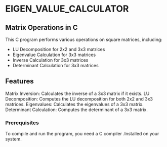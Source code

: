 # EIGEN_VALUE_CALCULATOR

## Matrix Operations in C
This C program performs various operations on square matrices, including:

- LU Decomposition for 2x2 and 3x3 matrices
- Eigenvalue Calculation for 3x3 matrices
- Inverse Calculation for 3x3 matrices
- Determinant Calculation for 3x3 matrices
  
## Features
Matrix Inversion: Calculates the inverse of a 3x3 matrix if it exists.
LU Decomposition: Computes the LU decomposition for both 2x2 and 3x3 matrices.
Eigenvalues: Calculates the eigenvalues of a 3x3 matrix.
Determinant Calculation: Computes the determinant of a 3x3 matrix.
### Prerequisites
To compile and run the program, you need a C compiler .Installed on your system.

